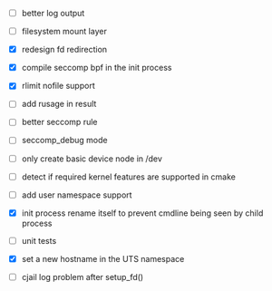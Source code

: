  - [ ] better log output
 - [ ] filesystem mount layer
 - [x] redesign fd redirection
 - [x] compile seccomp bpf in the init process
 - [x] rlimit nofile support
 - [ ] add rusage in result
 - [ ] better seccomp rule
 - [ ] seccomp_debug mode
 - [ ] only create basic device node in /dev
 - [ ] detect if required kernel features are supported in cmake
 - [ ] add user namespace support
 - [x] init process rename itself to prevent cmdline being seen by child process
 - [ ] unit tests
 - [x] set a new hostname in the UTS namespace
 - [ ] cjail log problem after setup_fd()

